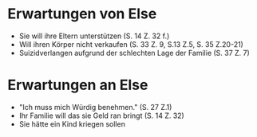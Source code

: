 # Erwartungen von Else
+ Sie will ihre Eltern unterstützen (S. 14 Z. 32 f.)
+ Will ihren Körper nicht verkaufen (S. 33 Z. 9, S.13 Z.5, S. 35 Z.20-21)
+ Suizidverlangen aufgrund der schlechten Lage der Familie (S. 37 Z. 7)
# Erwartungen an Else
+ "Ich muss mich Würdig benehmen." (S. 27 Z.1)
+ Ihr Familie will das sie Geld ran bringt (S. 14 Z. 32)
+ Sie hätte ein Kind kriegen sollen